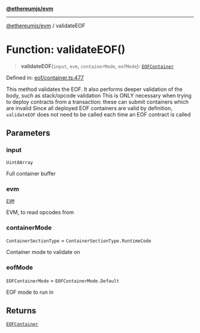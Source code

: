 [**@ethereumjs/evm**](../README.md)

***

[@ethereumjs/evm](../README.md) / validateEOF

# Function: validateEOF()

> **validateEOF**(`input`, `evm`, `containerMode`, `eofMode`): [`EOFContainer`](../classes/EOFContainer.md)

Defined in: [eof/container.ts:477](https://github.com/ethereumjs/ethereumjs-monorepo/blob/master/packages/evm/src/eof/container.ts#L477)

This method validates the EOF. It also performs deeper validation of the body, such as stack/opcode validation
This is ONLY necessary when trying to deploy contracts from a transaction: these can submit containers which are invalid
Since all deployed EOF containers are valid by definition, `validateEOF` does not need to be called each time an EOF contract is called

## Parameters

### input

`Uint8Array`

Full container buffer

### evm

[`EVM`](../classes/EVM.md)

EVM, to read opcodes from

### containerMode

`ContainerSectionType` = `ContainerSectionType.RuntimeCode`

Container mode to validate on

### eofMode

`EOFContainerMode` = `EOFContainerMode.Default`

EOF mode to run in

## Returns

[`EOFContainer`](../classes/EOFContainer.md)
